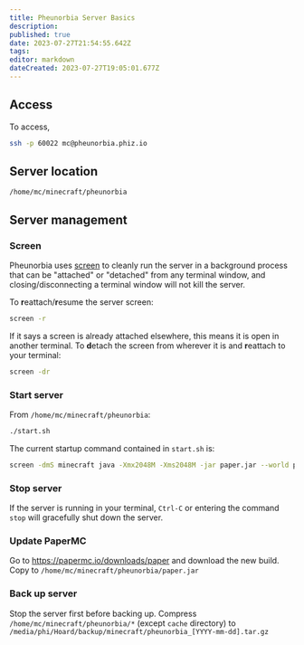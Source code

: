 ```yaml
---
title: Pheunorbia Server Basics
description: 
published: true
date: 2023-07-27T21:54:55.642Z
tags: 
editor: markdown
dateCreated: 2023-07-27T19:05:01.677Z
---
```


## Access
To access,
```bash
ssh -p 60022 mc@pheunorbia.phiz.io
```

## Server location
`/home/mc/minecraft/pheunorbia`

## Server management

### Screen
Pheunorbia uses [screen](https://linuxhandbook.com/screen-command/) to cleanly run the server in a background process that can be "attached" or "detached" from any terminal window, and closing/disconnecting a terminal window will not kill the server.

To **r**eattach/**r**esume the server screen:
```bash
screen -r
```
If it says a screen is already attached elsewhere, this means it is open in another terminal. To **d**etach the screen from wherever it is and **r**eattach to your terminal:
```bash
screen -dr
```

### Start server
From `/home/mc/minecraft/pheunorbia`:
```bash
./start.sh
```
The current startup command contained in `start.sh` is:
```bash
screen -dmS minecraft java -Xmx2048M -Xms2048M -jar paper.jar --world phnord --nogui
```

### Stop server
If the server is running in your terminal, `Ctrl-C` or entering the command `stop` will gracefully shut down the server.

### Update PaperMC
Go to https://papermc.io/downloads/paper and download the new build. Copy to `/home/mc/minecraft/pheunorbia/paper.jar`

### Back up server
Stop the server first before backing up.
Compress `/home/mc/minecraft/pheunorbia/*` (except `cache` directory) to `/media/phi/Hoard/backup/minecraft/pheunorbia_[YYYY-mm-dd].tar.gz`